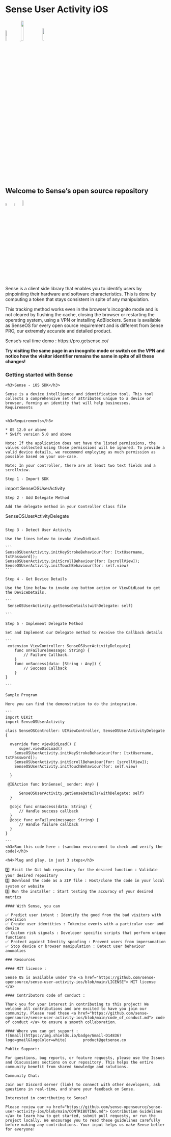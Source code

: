 <h1>Sense User Activity iOS</h1>

<p width="100%">
    <a href="https://github.com/sense-opensource/sense-user-activity-ios/blob/main/LICENSE">
        <img width="9%" src="https://custom-icon-badges.demolab.com/github/license/denvercoder1/custom-icon-badges?logo=law">
    </a>
    <img width="12.6%" src="https://badge-generator.vercel.app/api?icon=Github&label=Last%20Commit&status=May&color=6941C6"/> 
    <a href="https://discord.gg/hzNHTpwt">
        <img width="10%" src="https://badge-generator.vercel.app/api?icon=Discord&label=Discord&status=Live&color=6941C6"> 
    </a>
</p>

<h2>Welcome to Sense’s open source repository</h2>

<p width="100%">  
<img width="4.5%" src="https://custom-icon-badges.demolab.com/badge/Fork-orange.svg?logo=fork">
<img width="4.5%" src="https://custom-icon-badges.demolab.com/badge/Star-yellow.svg?logo=star">
<img width="6.5%" src="https://custom-icon-badges.demolab.com/badge/Commit-green.svg?logo=git-commit&logoColor=fff"> 
</p>
  

<p> Sense is a client side library that enables you to identify users by pinpointing their hardware and software characteristics. This is done by computing a token that stays consistent in spite of any manipulation.</p>                           
<p> This tracking method works even in the browser's incognito mode and is not cleared by flushing the cache, closing the browser or restarting the operating system, using a VPN or installing AdBlockers. Sense is available as SenseOS for every open source requirement and is different from Sense PRO, our extremely accurate and detailed product.</p>


<p> Sense’s real time demo : https://pro.getsense.co/

**Try visiting the same page in an incognito mode or switch on the VPN and 
notice how the visitor identifier remains the same in spite of all these changes!** 

<h3>Getting started with Sense </h3>

```
<h3>Sense - iOS SDK</h3>

Sense is a device intelligence and identification tool. This tool collects a comprehensive set of attributes unique to a device or browser, forming an identity that will help businesses.
Requirements


<h3>Requirements</h3>

* OS 12.0 or above
* Swift version 5.0 and above

Note: If the application does not have the listed permissions, the values collected using those permissions will be ignored. To provide a valid device details, we recommend employing as much permission as possible based on your use-case.

Note: In your controller, there are at least two text fields and a scrollview.

Step 1 - Import SDK

```
  import SenseOSUserActivity
````
Step 2 - Add Delegate Method

Add the delegate method in your Controller Class file
````
SenseOSUserActivityDelegate
````

Step 3 - Detect User Activity

Use the lines below to invoke ViewDidLoad.

```
SenseOSUserActivity.initKeyStrokeBehaviour(for: [txtUsername, txtPassword]);
SenseOSUserActivity.initScrollBehaviour(for: [scrollView]);
SenseOSUserActivity.initTouchBehaviour(for: self.view)
```

Step 4 - Get Device Details

Use the line below to invoke any button action or ViewDidLoad to get the DeviceDetails.

```
 SenseOSUserActivity.getSenseDetails(withDelegate: self)

```

Step 5 - Implement Delegate Method

Set and Implement our Delegate method to receive the Callback details

```
 extension ViewController: SenseOSUserActivityDelegate{
    func onFailure(message: String) {
        // Failure Callback.
    }
    func onSuccess(data: [String : Any]) {
        // Success Callback
    }
}

```

Sample Program

Here you can find the demonstration to do the integration.

```
import UIKit
import SenseOSUserActivity

class SenseOSController: UIViewController, SenseOSUserActivityDelegate {

  override func viewDidLoad() {
      super.viewDidLoad()
	SenseOSUserActivity.initKeyStrokeBehaviour(for: [txtUsername, txtPassword]);
	SenseOSUserActivity.initScrollBehaviour(for: [scrollView]);
	SenseOSUserActivity.initTouchBehaviour(for: self.view)
      
  }

 @IBAction func btnSense(_ sender: Any) {
     
      SenseOSUserActivity.getSenseDetails(withDelegate: self)
  }

  @objc func onSuccess(data: String) {     
      // Handle success callback
  }
  @objc func onFailure(message: String) {
      // Handle failure callback
  }
}
  
``` 
<h3>Run this code here : (sandbox environment to check and verify the code)</h3>

<h4>Plug and play, in just 3 steps</h3>  

1️⃣ Visit the Git hub repository for the desired function : Validate your desired repository  
2️⃣ Download the code as a ZIP file : Host/clone the code in your local system or website  
3️⃣ Run the installer : Start testing the accuracy of your desired metrics 

#### With Sense, you can  

✅ Predict user intent : Identify the good from the bad visitors with precision  
✅ Create user identities : Tokenise events with a particular user and device  
✅ Custom risk signals : Developer specific scripts that perform unique functions  
✅ Protect against Identity spoofing : Prevent users from impersonation  
✅ Stop device or browser manipulation : Detect user behaviour anomalies 

### Resources 

#### MIT license : 

Sense OS is available under the <a href="https://github.com/sense-opensource/sense-user-activity-ios/blob/main/LICENSE"> MIT license </a>

#### Contributors code of conduct : 

Thank you for your interest in contributing to this project! We welcome all contributions and are excited to have you join our community. Please read these <a href="https://github.com/sense-opensource/sense-user-activity-ios/blob/main/code_of_conduct.md"> code of conduct </a> to ensure a smooth collaboration.

#### Where you can get support :     
![Gmail](https://img.shields.io/badge/Gmail-D14836?logo=gmail&logoColor=white)       product@getsense.co 

Public Support:

For questions, bug reports, or feature requests, please use the Issues and Discussions sections on our repository. This helps the entire community benefit from shared knowledge and solutions.

Community Chat:

Join our Discord server (link) to connect with other developers, ask questions in real-time, and share your feedback on Sense.

Interested in contributing to Sense?

Please review our <a href="https://github.com/sense-opensource/sense-user-activity-ios/blob/main/CONTRIBUTING.md"> Contribution Guidelines </a> to learn how to get started, submit pull requests, or run the project locally. We encourage you to read these guidelines carefully before making any contributions. Your input helps us make Sense better for everyone!